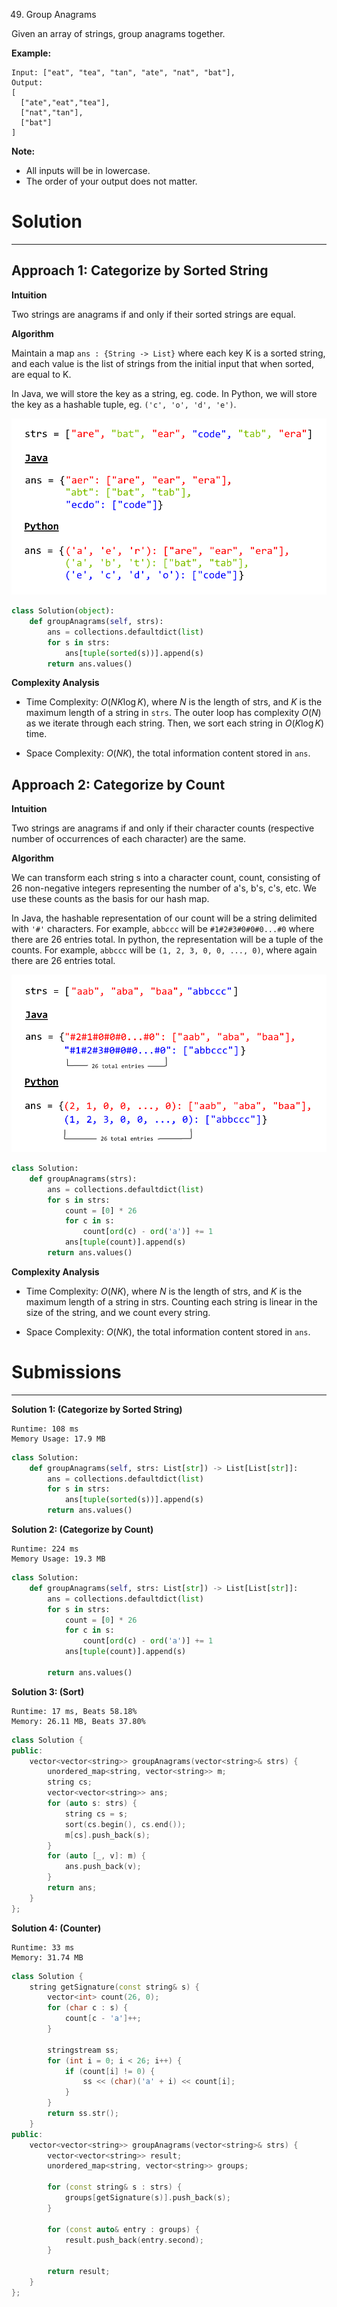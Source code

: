 49. Group Anagrams

Given an array of strings, group anagrams together.

**Example:**
```
Input: ["eat", "tea", "tan", "ate", "nat", "bat"],
Output:
[
  ["ate","eat","tea"],
  ["nat","tan"],
  ["bat"]
]
```

**Note:**

* All inputs will be in lowercase.
* The order of your output does not matter.

# Solution
---
## Approach 1: Categorize by Sorted String
**Intuition**

Two strings are anagrams if and only if their sorted strings are equal.

**Algorithm**

Maintain a map `ans : {String -> List}` where each key $\text{K}$ is a sorted string, and each value is the list of strings from the initial input that when sorted, are equal to $\text{K}$.

In Java, we will store the key as a string, eg. code. In Python, we will store the key as a hashable tuple, eg. `('c', 'o', 'd', 'e')`.

![49_groupanagrams1.png](img/49_groupanagrams1.png)

```python
class Solution(object):
    def groupAnagrams(self, strs):
        ans = collections.defaultdict(list)
        for s in strs:
            ans[tuple(sorted(s))].append(s)
        return ans.values()
```

**Complexity Analysis**

* Time Complexity: $O(NK \log K)$, where $N$ is the length of strs, and $K$ is the maximum length of a string in `strs`. The outer loop has complexity $O(N)$ as we iterate through each string. Then, we sort each string in $O(K \log K)$ time.

* Space Complexity: $O(NK)$, the total information content stored in `ans`.

## Approach 2: Categorize by Count
**Intuition**

Two strings are anagrams if and only if their character counts (respective number of occurrences of each character) are the same.

**Algorithm**

We can transform each string $\text{s}$ into a character count, $\text{count}$, consisting of 26 non-negative integers representing the number of $\text{a}$'s, $\text{b}$'s, $\text{c}$'s, etc. We use these counts as the basis for our hash map.

In Java, the hashable representation of our count will be a string delimited with `'#'` characters. For example, `abbccc` will be `#1#2#3#0#0#0...#0` where there are 26 entries total. In python, the representation will be a tuple of the counts. For example, `abbccc` will be `(1, 2, 3, 0, 0, ..., 0)`, where again there are 26 entries total.

![49_groupanagrams2.png](img/49_groupanagrams2.png)

```python
class Solution:
    def groupAnagrams(strs):
        ans = collections.defaultdict(list)
        for s in strs:
            count = [0] * 26
            for c in s:
                count[ord(c) - ord('a')] += 1
            ans[tuple(count)].append(s)
        return ans.values()
```

**Complexity Analysis**

* Time Complexity: $O(NK)$, where $N$ is the length of strs, and $K$ is the maximum length of a string in strs. Counting each string is linear in the size of the string, and we count every string.

* Space Complexity: $O(NK)$, the total information content stored in `ans`.

# Submissions
---
**Solution 1: (Categorize by Sorted String)**
```
Runtime: 108 ms
Memory Usage: 17.9 MB
```
```python
class Solution:
    def groupAnagrams(self, strs: List[str]) -> List[List[str]]:
        ans = collections.defaultdict(list)
        for s in strs:
            ans[tuple(sorted(s))].append(s)
        return ans.values()
```

**Solution 2: (Categorize by Count)**
```
Runtime: 224 ms
Memory Usage: 19.3 MB
```
```python
class Solution:
    def groupAnagrams(self, strs: List[str]) -> List[List[str]]:
        ans = collections.defaultdict(list)
        for s in strs:
            count = [0] * 26
            for c in s:
                count[ord(c) - ord('a')] += 1
            ans[tuple(count)].append(s)
            
        return ans.values()
```

**Solution 3: (Sort)**
```
Runtime: 17 ms, Beats 58.18%
Memory: 26.11 MB, Beats 37.80%
```
```c++
class Solution {
public:
    vector<vector<string>> groupAnagrams(vector<string>& strs) {
        unordered_map<string, vector<string>> m;
        string cs;
        vector<vector<string>> ans;
        for (auto s: strs) {
            string cs = s;
            sort(cs.begin(), cs.end());
            m[cs].push_back(s);
        }
        for (auto [_, v]: m) {
            ans.push_back(v);
        }
        return ans;
    }
};
```

**Solution 4: (Counter)**
```
Runtime: 33 ms
Memory: 31.74 MB
```
```c++
class Solution {
    string getSignature(const string& s) {
        vector<int> count(26, 0);
        for (char c : s) {
            count[c - 'a']++;
        }

        stringstream ss;
        for (int i = 0; i < 26; i++) {
            if (count[i] != 0) {
                ss << (char)('a' + i) << count[i];
            }
        }
        return ss.str();
    }
public:
    vector<vector<string>> groupAnagrams(vector<string>& strs) {
        vector<vector<string>> result;
        unordered_map<string, vector<string>> groups;

        for (const string& s : strs) {
            groups[getSignature(s)].push_back(s);
        }

        for (const auto& entry : groups) {
            result.push_back(entry.second);
        }

        return result;
    }
};
```

